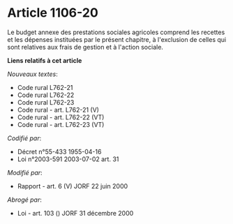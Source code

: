 # Article 1106-20

Le budget annexe des prestations sociales agricoles comprend les recettes et les dépenses instituées par le présent chapitre,
à l'exclusion de celles qui sont relatives aux frais de gestion et à l'action sociale.

**Liens relatifs à cet article**

_Nouveaux textes_:

  - Code rural L762-21
  - Code rural L762-22
  - Code rural L762-23
  - Code rural - art. L762-21 (V)
  - Code rural - art. L762-22 (VT)
  - Code rural - art. L762-23 (VT)

_Codifié par_:

  - Décret n°55-433 1955-04-16
  - Loi n°2003-591 2003-07-02 art. 31

_Modifié par_:

  - Rapport - art. 6 (V) JORF 22 juin 2000

_Abrogé par_:

  - Loi - art. 103 () JORF 31 décembre 2000
